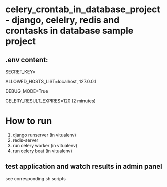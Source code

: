 # celery_crontab_in_database_project - django, celelry, redis and crontasks in database sample project

.env content:
---
SECRET_KEY=

ALLOWED_HOSTS_LIST=localhost, 127.0.0.1

DEBUG_MODE=True

CELERY_RESULT_EXPIRES=120		(2 minutes)

# How to run
1. django runserver (in vitualenv)
2. redis-server
3. run celery worker (in vitualenv)
4. run celery beat (in vitualenv)

test application and watch results in admin panel
------------------
see corresponding sh scripts
